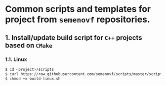 # Common scripts and templates for project from `semenovf` repositories.

## 1. Install/update build script for `C++` projects based on `CMake`

### 1.1. Linux

```sh
$ cd <project>/scripts
$ curl https://raw.githubusercontent.com/semenovf/scripts/master/scripts/build-linux.sh -o build-linux.sh
$ chmod +x build-linux.sh
```

